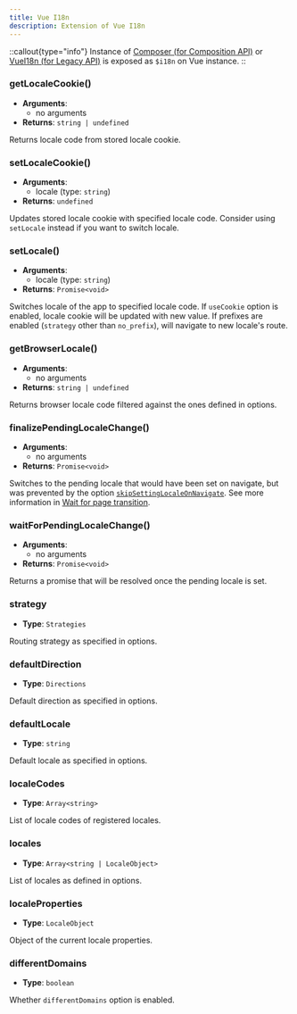 ```yaml
---
title: Vue I18n
description: Extension of Vue I18n
---
```


::callout{type="info"}
Instance of [Composer (for Composition API)](https://vue-i18n.intlify.dev/api/composition.html#composer) or [VueI18n (for Legacy API)](https://vue-i18n.intlify.dev/api/legacy.html#vuei18n) is exposed as `$i18n` on Vue instance.
::

### getLocaleCookie()

- **Arguments**:
  - no arguments
- **Returns**: `string | undefined`

Returns locale code from stored locale cookie.

### setLocaleCookie()

- **Arguments**:
  - locale (type: `string`)
- **Returns**: `undefined`

Updates stored locale cookie with specified locale code. Consider using `setLocale` instead if you want to switch locale.

### setLocale()

- **Arguments**:
  - locale (type: `string`)
- **Returns**: `Promise<void>`

Switches locale of the app to specified locale code. If `useCookie` option is enabled, locale cookie will be updated with new value. If prefixes are enabled (`strategy` other than `no_prefix`), will navigate to new locale's route.

### getBrowserLocale()

- **Arguments**:
  - no arguments
- **Returns**: `string | undefined`

Returns browser locale code filtered against the ones defined in options.

### finalizePendingLocaleChange()

- **Arguments**:
  - no arguments
- **Returns**: `Promise<void>`

Switches to the pending locale that would have been set on navigate, but was prevented by the option [`skipSettingLocaleOnNavigate`](/options/routing#skipsettinglocaleonnavigate). See more information in [Wait for page transition](/guide/lang-switcher#wait-for-page-transition).

### waitForPendingLocaleChange()

- **Arguments**:
  - no arguments
- **Returns**: `Promise<void>`

Returns a promise that will be resolved once the pending locale is set.

### strategy

- **Type**: `Strategies`

Routing strategy as specified in options.

### defaultDirection

- **Type**: `Directions`

Default direction as specified in options.

### defaultLocale

- **Type**: `string`

Default locale as specified in options.

### localeCodes

- **Type**: `Array<string>`

List of locale codes of registered locales.

### locales

- **Type**: `Array<string | LocaleObject>`

List of locales as defined in options.

### localeProperties

- **Type**: `LocaleObject`

Object of the current locale properties.

### differentDomains

- **Type**: `boolean`

Whether `differentDomains` option is enabled.
